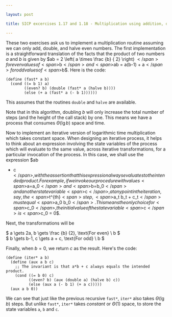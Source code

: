```yaml
---

layout: post

title: SICP excercises 1.17 and 1.18 - Multiplication using addition, doubling and halving

---
```


These two exercises ask us to implement a multiplication routine assuming
we can only add, double, and halve even numbers. The first implementation is
a straightforward translation of the facts that the product of two numbers
<span>$a$</span> and <span>$b$</span> is given by <span>$ab = 2 \left( a \times
\frac {b} { 2} \right) $</span> for even values of <span>$b$</span> and
<span>$ab = a(b-1) + a$</span> for odd values of <span>$b$</span>. Here is the
code:
    
    (define (fast* a b)
      (cond ((= b 1) a)
            ((even? b) (double (fast* a (halve b))))
            (else (+ a (fast* a (- b 1))))))

This assumes that the routines `double` and `halve` are available.

Note that in this algorithm, doubling <span>$b$</span> will only increase the
total number of steps (and the height of the call stack) by one. This means we
have a process that consumes <span>$\Theta \left( \lg b \right)$</span> space
and time.

Now to implement an iterative version of logarithmic time multiplication which
takes constant space. When designing an iterative process, it helps to think
about an expression involving the state variables of the process which will
evaluate to the same value, across iterative transformations, for a particular
invocation of the process. In this case, we shall use the expression <span>$ab
+ c$</span>, with the assertion that this expression always evaluates to the
intended product. For example, if we invoke our procedure with values
<span>$a=a_0$</span> and <span>$b=b_0$</span> and another state variable
<span>$c$</span>, at any point in the iteration, say, the <span>$t^{th}$<span>
step, <span>$a_t b_t + c_t$</span> must equal <span>$a_0 b_0$</span>.
This means the only choice for <span>$c_0$</span>, the initial value of the
state variable <span>$c$</span> is <span>$c_0 = 0$</span>.

Next, the transformations will be
<div>$
a \gets 2a,
b \gets \frac {b} {2}, \text{For even} \ b
$</div>

<div>$
b \gets b-1, c \gets a + c, \text{For odd} \ b
$</div>

Finally, when <span>$b = 0$</span>, we return <span>$c$</span> as the
result. Here's the code:
    
    (define (iter* a b)
      (define (aux a b c)
        ;; The invariant is that a*b + c always equals the intended product.
        (cond ((= b 0) c)
              ((even? b) (aux (double a) (halve b) c))
              (else (aux a (- b 1) (+ a c)))))
      (aux a b 0))

We can see that just like the previous recursive `fast*`, `iter*` also takes
<span>$\Theta \left( \lg b \right)$</span> steps. But unlike `fast*`, `iter*`
takes <em>constant</em> or <span>$\Theta \left( 1 \right)$</span> space, to store the state
variables `a`, `b` and `c`.
